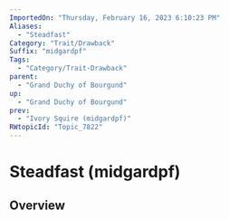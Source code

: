 ```yaml
---
ImportedOn: "Thursday, February 16, 2023 6:10:23 PM"
Aliases:
  - "Steadfast"
Category: "Trait/Drawback"
Suffix: "midgardpf"
Tags:
  - "Category/Trait-Drawback"
parent:
  - "Grand Duchy of Bourgund"
up:
  - "Grand Duchy of Bourgund"
prev:
  - "Ivory Squire (midgardpf)"
RWtopicId: "Topic_7822"
---
```

# Steadfast (midgardpf)
## Overview
